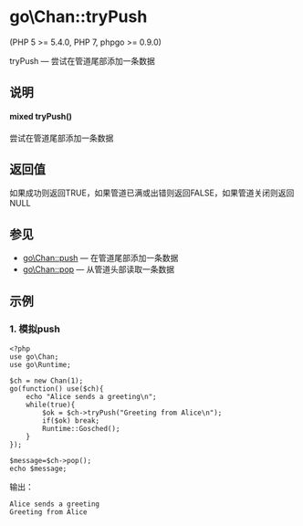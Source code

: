 # go\Chan::tryPush
  
\(PHP 5 >= 5.4.0, PHP 7, phpgo >= 0.9.0\)

tryPush — 尝试在管道尾部添加一条数据

## 说明
#### mixed tryPush()  
尝试在管道尾部添加一条数据

## 返回值
如果成功则返回TRUE，如果管道已满或出错则返回FALSE，如果管道关闭则返回NULL

## 参见
- [go\Chan::push](https://github.com/birdwyx/phpgo/blob/master/md/cn/chan-push.md) — 在管道尾部添加一条数据
- [go\Chan::pop](https://github.com/birdwyx/phpgo/blob/master/md/cn/chan-trypop.md) — 从管道头部读取一条数据

## 示例
### 1. 模拟push
```
<?php
use go\Chan;
use go\Runtime;

$ch = new Chan(1);
go(function() use($ch){
    echo "Alice sends a greeting\n";
    while(true){
        $ok = $ch->tryPush("Greeting from Alice\n");
        if($ok) break;
        Runtime::Gosched();
    }
});

$message=$ch->pop();
echo $message;
```
输出：
```
Alice sends a greeting
Greeting from Alice
```
